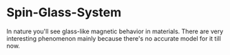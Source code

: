 # Spin-Glass-System
In nature you'll see glass-like magnetic behavior in materials. There are very interesting phenomenon mainly because there's no accurate model for it till now. 
